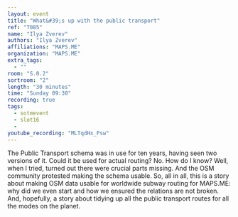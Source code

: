 ```yaml
---
layout: event
title: "What&#39;s up with the public transport"
ref: "T085"
name: "Ilya Zverev"
authors: "Ilya Zverev"
affiliations: "MAPS.ME"
organization: "MAPS.ME"
extra_tags:
  - ""
room: "S.0.2"
sortroom: "2"
length: "30 minutes"
time: "Sunday 09:30"
recording: true
tags:
  - sotmevent
  - slot16
  - 
youtube_recording: "MLTqdHx_Psw"
---
```

The Public Transport schema was in use for ten years, having seen two versions of it. Could it be used for actual routing? No. How do I know? Well, when I tried, turned out there were crucial parts missing. And the OSM community protested making the schema usable. So, all in all, this is a story about making OSM data usable for worldwide subway routing for MAPS.ME: why did we even start and how we ensured the relations are not broken. And, hopefully, a story about tidying up all the public transport routes for all the modes on the planet.